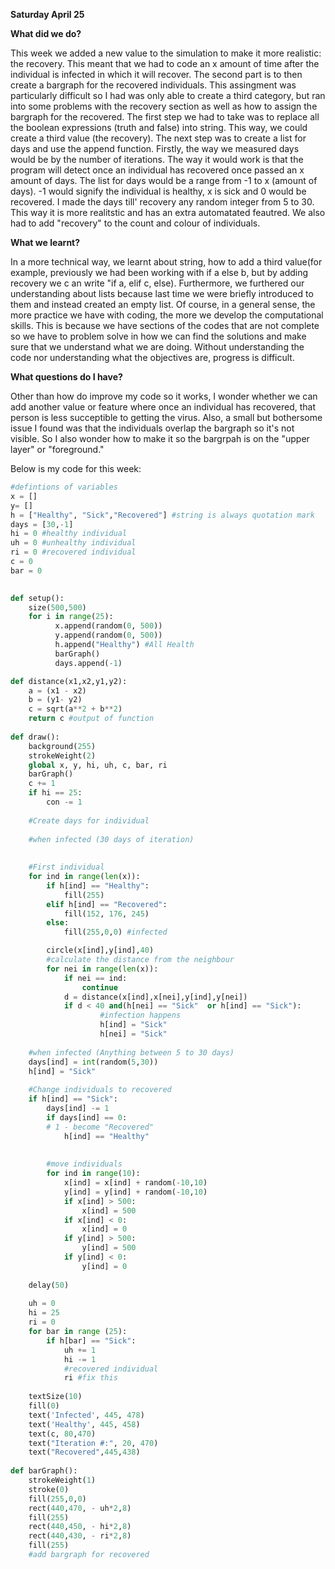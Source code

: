 **Saturday April 25**

**What did we do?**


This week we added a new value to the simulation to make it more realistic: the recovery. This meant that we had to code an x amount of time after the individual is infected in which it will recover. The second part is to then create a bargraph for the recovered individuals. This assingment was particularly difficult so I had was only able to create a third category, but ran into some problems with the recovery section as well as how to assign the bargraph for the recovered. The first step we had to take was to replace all the boolean expressions (truth and false) into string. This way, we could create a third value (the recovery). The next step was to create a list for days and use the append function. Firstly, the way we measured days would be by the number of iterations. The way it would work is that the program will detect once an individual has recovered once passed an x amount of days. The list for days would be a range from -1 to x (amount of days). -1 would signify the individual is healthy, x is sick and 0 would be recovered. I made the days till' recovery any random integer from 5 to 30. This way it is more realitstic and has an extra automatated feautred. We also had to add "recovery" to the count and colour of individuals. 

**What we learnt?**


In a more technical way, we learnt about string, how to add a third value(for example, previously we had been working with if a else b, but by adding recovery we c an write "if a, elif c, else). Furthermore, we furthered our understanding about lists because last time we were briefly introduced to them and instead created an empty list. Of course, in a general sense, the more practice we have with coding, the more we develop the computational skills. This is because we have sections of the codes that are not complete so we have to problem solve in how we can find the solutions and make sure that we understand what we are doing. Without understanding the code nor understanding what the objectives are, progress is difficult. 

**What questions do I have?** 


Other than how do improve my code so it works, I wonder whether we can add another value or feature where once an individual has recovered, that person is less succeptible to getting the virus. Also, a small but bothersome issue I found was that the individuals overlap the bargraph so it's not visible. So I also wonder how to make it so the bargrpah is on the "upper layer" or "foreground." 

Below is my code for this week: 


```py
#defintions of variables
x = []
y= []
h = ["Healthy", "Sick","Recovered"] #string is always quotation mark
days = [30,-1]
hi = 0 #healthy individual
uh = 0 #unhealthy individual
ri = 0 #recovered individual
c = 0 
bar = 0 

    
def setup():
    size(500,500)
    for i in range(25):
          x.append(random(0, 500))
          y.append(random(0, 500))
          h.append("Healthy") #All Health 
          barGraph()
          days.append(-1)

def distance(x1,x2,y1,y2):
    a = (x1 - x2) 
    b = (y1- y2)
    c = sqrt(a**2 + b**2) 
    return c #output of function 
    
def draw():
    background(255)
    strokeWeight(2)
    global x, y, hi, uh, c, bar, ri
    barGraph()
    c += 1
    if hi == 25:
        con -= 1
        
    #Create days for individual
    
    #when infected (30 days of iteration) 
    
    
    #First individual 
    for ind in range(len(x)):
        if h[ind] == "Healthy":
            fill(255)
        elif h[ind] == "Recovered":
            fill(152, 176, 245)
        else:
            fill(255,0,0) #infected

        circle(x[ind],y[ind],40)
        #calculate the distance from the neighbour 
        for nei in range(len(x)):
            if nei == ind:
                continue 
            d = distance(x[ind],x[nei],y[ind],y[nei]) 
            if d < 40 and(h[nei] == "Sick"  or h[ind] == "Sick"): 
                    #infection happens  
                    h[ind] = "Sick"
                    h[nei] = "Sick" 
    
    #when infected (Anything between 5 to 30 days)
    days[ind] = int(random(5,30))
    h[ind] = "Sick"
    
    #Change individuals to recovered
    if h[ind] == "Sick":
        days[ind] -= 1 
        if days[ind] == 0:
        # 1 - become "Recovered" 
            h[ind] == "Healthy"
            
            
        #move individuals
        for ind in range(10):
            x[ind] = x[ind] + random(-10,10)
            y[ind] = y[ind] + random(-10,10)
            if x[ind] > 500:
                x[ind] = 500
            if x[ind] < 0:
                x[ind] = 0 
            if y[ind] > 500:
                y[ind] = 500
            if y[ind] < 0:
                y[ind] = 0
        
    delay(50) 
        
    uh = 0
    hi = 25
    ri = 0
    for bar in range (25):
        if h[bar] == "Sick":
            uh += 1 
            hi -= 1
            #recovered individual
            ri #fix this
            
    textSize(10)
    fill(0)
    text('Infected', 445, 478)
    text('Healthy', 445, 458)
    text(c, 80,470)
    text("Iteration #:", 20, 470)
    text("Recovered",445,438)
        
def barGraph():
    strokeWeight(1)
    stroke(0)
    fill(255,0,0)
    rect(440,470, - uh*2,8)
    fill(255)
    rect(440,450, - hi*2,8) 
    rect(440,430, - ri*2,8)
    fill(255)
    #add bargraph for recovered 
         
        
   ``` 
